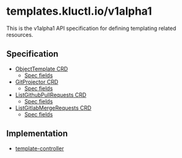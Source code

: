 <!-- This comment is uncommented when auto-synced to www-kluctl.io

---
title: templates.kluctl.io/v1alpha1
description: templates.kluctl.io/v1alpha1 documentation
weight: 10
---
-->

# templates.kluctl.io/v1alpha1

This is the v1alpha1 API specification for defining templating related resources.

## Specification

- [ObjectTemplate CRD](objecttemplate.md)
    + [Spec fields](objecttemplate.md#spec-fields)
- [GitProjector CRD](gitprojector.md)
  + [Spec fields](gitprojector.md#spec-fields)
- [ListGithubPullRequests CRD](listgithubpullrequests.md)
    + [Spec fields](listgithubpullrequests.md#spec-fields)
- [ListGitlabMergeRequests CRD](listgitlabmergerequests.md)
    + [Spec fields](listgitlabmergerequests.md#spec-fields)

## Implementation

* [template-controller](https://github.com/kluctl/template-controller)
